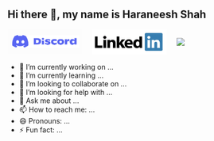 ## Hi there 👋, my name is Haraneesh Shah

<div style="display: flex; gap: 20px; align-items: center;">
    <a href="https://discordapp.com/users/694743276208521256" target="_blank">
        <img src="https://raw.githubusercontent.com/Haraneesh8/Haraneesh8/main/assets/Discord_logo.png" width="150">
    </a>
    <a href="https://www.linkedin.com/in/haraneesh-shah" target="_blank">
        <img src="https://raw.githubusercontent.com/Haraneesh8/Haraneesh8/main/assets/LinkedIn_logo.png" width="150">
    </a>
    <a href="https://www.instagram.com/haraneesh18/" target="_blank">
        <img src="https://raw.githubusercontent.com/Haraneesh8/Haraneesh8/main/assets/instagram_logo.jpg" width="150">
    </a>
</div>


- 🔭 I’m currently working on ...
- 🌱 I’m currently learning ...
- 👯 I’m looking to collaborate on ...
- 🤔 I’m looking for help with ...
- 💬 Ask me about ...
- 📫 How to reach me: ...
- 😄 Pronouns: ...
- ⚡ Fun fact: ...

<!--
**Haraneesh8/Haraneesh8** is a ✨ _special_ ✨ repository because its `README.md` (this file) appears on your GitHub profile.

Here are some ideas to get you started:

- 🔭 I’m currently working on ...
- 🌱 I’m currently learning ...
- 👯 I’m looking to collaborate on ...
- 🤔 I’m looking for help with ...
- 💬 Ask me about ...
- 📫 How to reach me: ...
- 😄 Pronouns: ...
- ⚡ Fun fact: ...
-->
